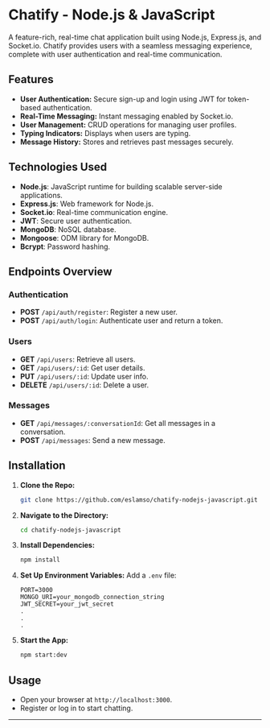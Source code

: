 # Chatify - Node.js & JavaScript

A feature-rich, real-time chat application built using Node.js, Express.js, and Socket.io. Chatify provides users with a seamless messaging experience, complete with user authentication and real-time communication.

## Features

- **User Authentication:** Secure sign-up and login using JWT for token-based authentication.
- **Real-Time Messaging:** Instant messaging enabled by Socket.io.
- **User Management:** CRUD operations for managing user profiles.
- **Typing Indicators:** Displays when users are typing.
- **Message History:** Stores and retrieves past messages securely.

## Technologies Used

- **Node.js**: JavaScript runtime for building scalable server-side applications.
- **Express.js**: Web framework for Node.js.
- **Socket.io**: Real-time communication engine.
- **JWT**: Secure user authentication.
- **MongoDB**: NoSQL database.
- **Mongoose**: ODM library for MongoDB.
- **Bcrypt**: Password hashing.

## Endpoints Overview

### Authentication

- **POST** `/api/auth/register`: Register a new user.
- **POST** `/api/auth/login`: Authenticate user and return a token.

### Users

- **GET** `/api/users`: Retrieve all users.
- **GET** `/api/users/:id`: Get user details.
- **PUT** `/api/users/:id`: Update user info.
- **DELETE** `/api/users/:id`: Delete a user.

### Messages

- **GET** `/api/messages/:conversationId`: Get all messages in a conversation.
- **POST** `/api/messages`: Send a new message.

## Installation

1. **Clone the Repo:**
   ```bash
   git clone https://github.com/eslamso/chatify-nodejs-javascript.git
   ```
2. **Navigate to the Directory:**
   ```bash
   cd chatify-nodejs-javascript
   ```
3. **Install Dependencies:**
   ```bash
   npm install
   ```
4. **Set Up Environment Variables:** Add a `.env` file:
   ```env
   PORT=3000
   MONGO_URI=your_mongodb_connection_string
   JWT_SECRET=your_jwt_secret
   .
   .
   .
   ```
5. **Start the App:**
   ```bash
   npm start:dev
   ```

## Usage

- Open your browser at `http://localhost:3000`.
- Register or log in to start chatting.

---
